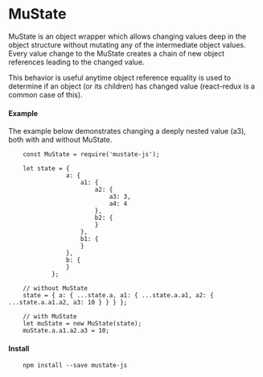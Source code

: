 # MuState

MuState is an object wrapper which allows changing values deep in the object structure without mutating any of the intermediate object values. Every value change to the MuState creates a chain of new object references leading to the changed value.

This behavior is useful anytime object reference equality is used to determine if an object (or its children) has changed value (react-redux is a common case of this).

#### Example

The example below demonstrates changing a deeply nested value (a3), both with and without MuState.

```
    const MuState = require('mustate-js');

    let state = {
                a: {
                    a1: {
                        a2: {
                            a3: 3,
                            a4: 4
                        },
                        b2: {
                        }
                    },
                    b1: {
                    }
                },
                b: {
                }
            };
    
    // without MuState     
    state = { a: { ...state.a, a1: { ...state.a.a1, a2: { ...state.a.a1.a2, a3: 10 } } } };
    
    // with MuState
    let muState = new MuState(state);
    muState.a.a1.a2.a3 = 10;
```

#### Install

```
    npm install --save mustate-js
```
